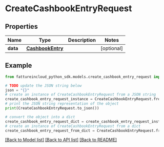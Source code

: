 # CreateCashbookEntryRequest



## Properties

Name | Type | Description | Notes
------------ | ------------- | ------------- | -------------
**data** | [**CashbookEntry**](CashbookEntry.md) |  | [optional] 

## Example

```python
from fattureincloud_python_sdk.models.create_cashbook_entry_request import CreateCashbookEntryRequest

# TODO update the JSON string below
json = "{}"
# create an instance of CreateCashbookEntryRequest from a JSON string
create_cashbook_entry_request_instance = CreateCashbookEntryRequest.from_json(json)
# print the JSON string representation of the object
print(CreateCashbookEntryRequest.to_json())

# convert the object into a dict
create_cashbook_entry_request_dict = create_cashbook_entry_request_instance.to_dict()
# create an instance of CreateCashbookEntryRequest from a dict
create_cashbook_entry_request_from_dict = CreateCashbookEntryRequest.from_dict(create_cashbook_entry_request_dict)
```
[[Back to Model list]](../README.md#documentation-for-models) [[Back to API list]](../README.md#documentation-for-api-endpoints) [[Back to README]](../README.md)


